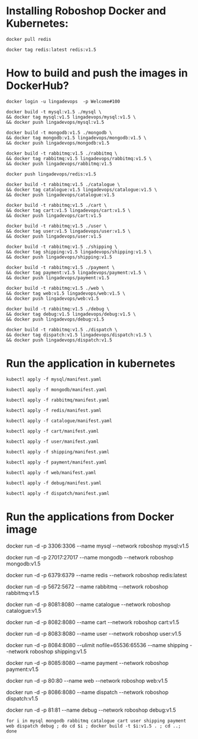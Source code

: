 # Installing Roboshop Docker and Kubernetes:

```
docker pull redis

```
```
docker tag redis:latest redis:v1.5

```

# How to build and push the images in DockerHub?
```
docker login -u lingadevops  -p Welcome#100
```

```
docker build -t mysql:v1.5 ./mysql \
&& docker tag mysql:v1.5 lingadevops/mysql:v1.5 \
&& docker push lingadevops/mysql:v1.5

```
```
docker build -t mongodb:v1.5 ./mongodb \
&& docker tag mongodb:v1.5 lingadevops/mongodb:v1.5 \
&& docker push lingadevops/mongodb:v1.5

```
```
docker build -t rabbitmq:v1.5 ./rabbitmq \
&& docker tag rabbitmq:v1.5 lingadevops/rabbitmq:v1.5 \
&& docker push lingadevops/rabbitmq:v1.5
```
```
docker push lingadevops/redis:v1.5
```
```
docker build -t rabbitmq:v1.5 ./catalogue \
&& docker tag catalogue:v1.5 lingadevops/catalogue:v1.5 \
&& docker push lingadevops/catalogue:v1.5
```
```
docker build -t rabbitmq:v1.5 ./cart \
&& docker tag cart:v1.5 lingadevops/cart:v1.5 \
&& docker push lingadevops/cart:v1.5
```
```
docker build -t rabbitmq:v1.5 ./user \
&& docker tag user:v1.5 lingadevops/user:v1.5 \
&& docker push lingadevops/user:v1.5
```
```
docker build -t rabbitmq:v1.5 ./shipping \
&& docker tag shipping:v1.5 lingadevops/shipping:v1.5 \
&& docker push lingadevops/shipping:v1.5
```
```
docker build -t rabbitmq:v1.5 ./payment \
&& docker tag payment:v1.5 lingadevops/payment:v1.5 \
&& docker push lingadevops/payment:v1.5
```
```
docker build -t rabbitmq:v1.5 ./web \
&& docker tag web:v1.5 lingadevops/web:v1.5 \
&& docker push lingadevops/web:v1.5
```
```
docker build -t rabbitmq:v1.5 ./debug \
&& docker tag debug:v1.5 lingadevops/debug:v1.5 \
&& docker push lingadevops/debug:v1.5
```
```
docker build -t rabbitmq:v1.5 ./dispatch \
&& docker tag dispatch:v1.5 lingadevops/dispatch:v1.5 \
&& docker push lingadevops/dispatch:v1.5
```

# Run the application in kubernetes
```
kubectl apply -f mysql/manifest.yaml
```
```
kubectl apply -f mongodb/manifest.yaml
```
```
kubectl apply -f rabbitmq/manifest.yaml
```
```
kubectl apply -f redis/manifest.yaml
```
```
kubectl apply -f catalogue/manifest.yaml
```
```
kubectl apply -f cart/manifest.yaml
```
```
kubectl apply -f user/manifest.yaml
```
```
kubectl apply -f shipping/manifest.yaml
```
```
kubectl apply -f payment/manifest.yaml
```
```
kubectl apply -f web/manifest.yaml
```
```
kubectl apply -f debug/manifest.yaml
```
```
kubectl apply -f dispatch/manifest.yaml
```


# Run the applications from Docker image
docker run -d -p 3306:3306 --name mysql --network roboshop mysql:v1.5

docker run -d -p 27017:27017 --name mongodb --network roboshop mongodb:v1.5

docker run -d -p 6379:6379 --name redis --network roboshop redis:latest

docker run -d -p 5672:5672 --name rabbitmq --network roboshop rabbitmq:v1.5

docker run -d -p 8081:8080 --name catalogue --network roboshop catalogue:v1.5

docker run -d -p 8082:8080 --name cart --network roboshop cart:v1.5

docker run -d -p 8083:8080 --name user --network roboshop user:v1.5

docker run -d -p 8084:8080 --ulimit nofile=65536:65536 --name shipping --network roboshop shipping:v1.5

docker run -d -p 8085:8080 --name payment --network roboshop payment:v1.5

docker run -d -p 80:80 --name web --network roboshop web:v1.5

docker run -d -p 8086:8080 --name dispatch --network roboshop dispatch:v1.5

docker run -d -p 81:81 --name debug --network roboshop debug:v1.5


```
for i in mysql mongodb rabbitmq catalogue cart user shipping payment web dispatch debug ; do cd $i ; docker build -t $i:v1.5 . ; cd ..; done

```
